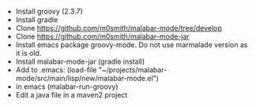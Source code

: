 * Install groovy (2.3.7)
* Install gradle
* Clone https://github.com/m0smith/malabar-mode/tree/develop
* Clone https://github.com/m0smith/malabar-mode-jar
* Install emacs package groovy-mode.  Do not use marmalade version as it is old.
* Install malabar-mode-jar (gradle install)
* Add to .emacs: (load-file "~/projects/malabar-mode/src/main/lisp/new/malabar-mode.el")
* in emacs (malabar-run-groovy)
* Edit a java file in a maven2 project
